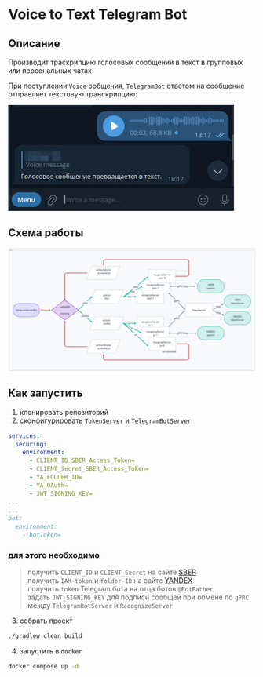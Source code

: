 # Voice to Text Telegram Bot
## Описание
Производит траскрипцию голосовых сообщений в текст в групповых или персональных чатах

При поступлении `Voice` ообщения, `TelegramBot` ответом на сообщение отправляет текстовую транскрипцию:

![пример](doc/img/img.png)

## Схема работы
![схема работы](doc/img/img_1.png)

## Как запустить
1. клонировать репозиторий
2. сконфигурировать `TokenServer` и `TelegramBotServer`
```yaml
services:
  securing:
    environment:
      - CLIENT_ID_SBER_Access_Token=
      - CLIENT_Secret_SBER_Access_Token=
      - YA_FOLDER_ID=
      - YA_OAuth=
      - JWT_SIGNING_KEY=
...
...
bot:
  environment:
    - botToken=
```
### для этого необходимо
> получить `CLIENT_ID` и `CLIENT_Secret` на сайте [SBER](https://developers.sber.ru/docs/ru/salutespeech/authentication) \
> получить `IAM-token` и `folder-ID` на сайте [YANDEX](https://cloud.yandex.ru/docs/resource-manager/quickstart) \
> получить `token` Telegram бота на отца ботов `@BotFather` \
> задать `JWT_SIGNING_KEY` для подписи сообщей при обмене по `gPRC` между `TelegramBotServer` и `RecognizeServer`

3. собрать проект
```sh
./gradlew clean build
```
4. запустить в `docker`
```sh
docker compose up -d
```



